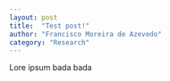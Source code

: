 ```yaml
---
layout: post
title:  "Test post!"
author: "Francisco Moreira de Azevedo"
category: "Research"
---
```


Lore ipsum bada bada
